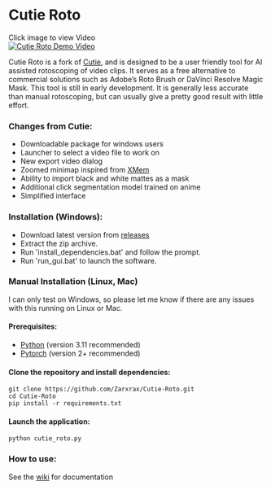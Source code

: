 # Cutie Roto
Click image to view Video  
[![Cutie Roto Demo Video](http://img.youtube.com/vi/ZaC1lltmWxc/0.jpg)](http://www.youtube.com/watch?v=ZaC1lltmWxc "Cutie Roto Demo Video")

Cutie Roto is a fork of [Cutie](https://github.com/hkchengrex/Cutie), and is designed to be a user friendly tool for AI assisted rotoscoping of video clips. It serves as a free alternative to commercial solutions such as Adobe’s Roto Brush or DaVinci Resolve Magic Mask. This tool is still in early development. It is generally less accurate than manual rotoscoping, but can usually give a pretty good result with little effort.

### Changes from Cutie:
- Downloadable package for windows users
- Launcher to select a video file to work on
- New export video dialog
- Zoomed minimap inspired from [XMem](https://github.com/hkchengrex/XMem)
- Ability to import black and white mattes as a mask
- Additional click segmentation model trained on anime
- Simplified interface

### Installation (Windows):
- Download latest version from [releases](https://github.com/Zarxrax/Cutie-Roto/releases)
- Extract the zip archive.
- Run 'install_dependencies.bat' and follow the prompt.
- Run 'run_gui.bat' to launch the software.

### Manual Installation (Linux, Mac)
I can only test on Windows, so please let me know if there are any issues with this running on Linux or Mac.
#### Prerequisites:
* [Python](https://www.python.org/) (version 3.11 recommended)
* [Pytorch](https://pytorch.org) (version 2+ recommended)

#### Clone the repository and install dependencies:
```
git clone https://github.com/Zarxrax/Cutie-Roto.git
cd Cutie-Roto
pip install -r requirements.txt
```
#### Launch the application:
```
python cutie_roto.py
```


### How to use:
See the [wiki](https://github.com/Zarxrax/Cutie-Roto/wiki) for documentation
